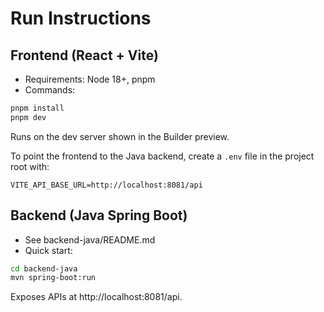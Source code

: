 # Run Instructions

## Frontend (React + Vite)
- Requirements: Node 18+, pnpm
- Commands:
```bash
pnpm install
pnpm dev
```
Runs on the dev server shown in the Builder preview.

To point the frontend to the Java backend, create a `.env` file in the project root with:
```
VITE_API_BASE_URL=http://localhost:8081/api
```

## Backend (Java Spring Boot)
- See backend-java/README.md
- Quick start:
```bash
cd backend-java
mvn spring-boot:run
```
Exposes APIs at http://localhost:8081/api.

